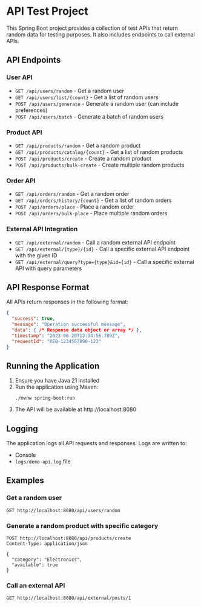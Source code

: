 # API Test Project

This Spring Boot project provides a collection of test APIs that return random data for testing purposes. It also includes endpoints to call external APIs.

## API Endpoints

### User API

- `GET /api/users/random` - Get a random user
- `GET /api/users/list/{count}` - Get a list of random users
- `POST /api/users/generate` - Generate a random user (can include preferences)
- `POST /api/users/batch` - Generate a batch of random users

### Product API

- `GET /api/products/random` - Get a random product
- `GET /api/products/catalog/{count}` - Get a list of random products
- `POST /api/products/create` - Create a random product
- `POST /api/products/bulk-create` - Create multiple random products

### Order API

- `GET /api/orders/random` - Get a random order
- `GET /api/orders/history/{count}` - Get a list of random orders
- `POST /api/orders/place` - Place a random order
- `POST /api/orders/bulk-place` - Place multiple random orders

### External API Integration

- `GET /api/external/random` - Call a random external API endpoint
- `GET /api/external/{type}/{id}` - Call a specific external API endpoint with the given ID
- `GET /api/external/query?type={type}&id={id}` - Call a specific external API with query parameters

## API Response Format

All APIs return responses in the following format:

```json
{
  "success": true,
  "message": "Operation successful message",
  "data": { /* Response data object or array */ },
  "timestamp": "2023-06-20T12:34:56.789Z",
  "requestId": "REQ-1234567890-123"
}
```

## Running the Application

1. Ensure you have Java 21 installed
2. Run the application using Maven:
   ```
   ./mvnw spring-boot:run
   ```
3. The API will be available at http://localhost:8080

## Logging

The application logs all API requests and responses. Logs are written to:
- Console
- `logs/demo-api.log` file

## Examples

### Get a random user

```
GET http://localhost:8080/api/users/random
```

### Generate a random product with specific category

```
POST http://localhost:8080/api/products/create
Content-Type: application/json

{
  "category": "Electronics",
  "available": true
}
```

### Call an external API

```
GET http://localhost:8080/api/external/posts/1
``` 